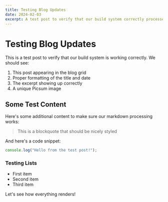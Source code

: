 ```yaml
---
title: Testing Blog Updates
date: 2024-02-03
excerpt: A test post to verify that our build system correctly processes new blog entries and updates the distribution files.
---
```


# Testing Blog Updates

This is a test post to verify that our build system is working correctly. We should see:

1. This post appearing in the blog grid
2. Proper formatting of the title and date
3. The excerpt showing up correctly
4. A unique Picsum image

## Some Test Content

Here's some additional content to make sure our markdown processing works:

> This is a blockquote that should be nicely styled

And here's a code snippet:

```javascript
console.log("Hello from the test post!");
```

### Testing Lists

- First item
- Second item
- Third item

Let's see how everything renders! 